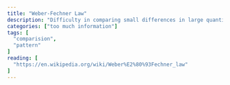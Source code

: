 ```yaml
---
title: "Weber-Fechner Law"
description: "Difficulty in comparing small differences in large quantities."
categories: ["too much information"]
tags: [
  "comparision",
  "pattern"
]
reading: [
  "https://en.wikipedia.org/wiki/Weber%E2%80%93Fechner_law"
]
---
```


